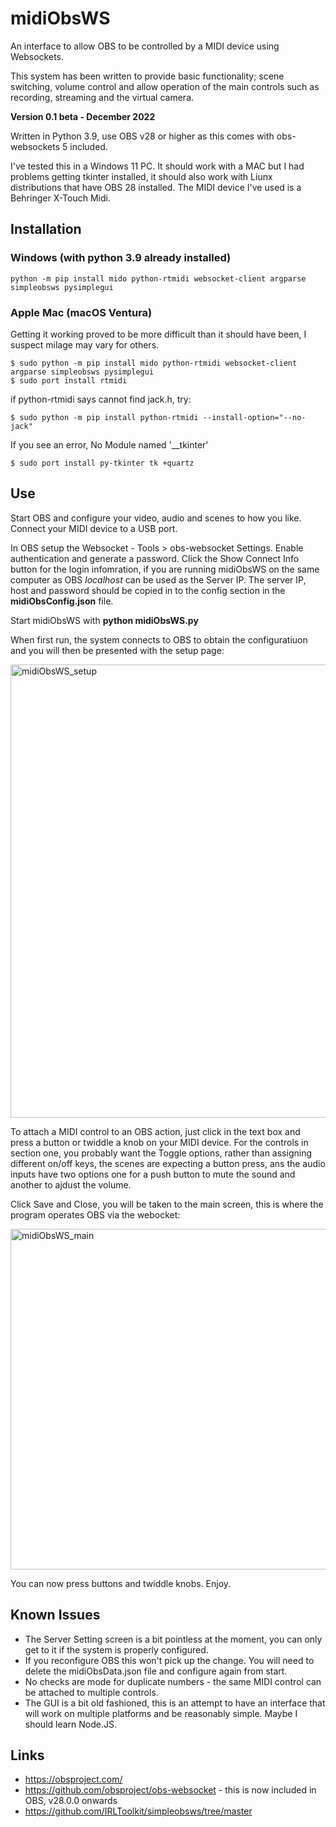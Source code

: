 # midiObsWS
An interface to allow OBS to be controlled by a MIDI device using Websockets.

This system has been written to provide basic functionality; scene switching, volume control and allow operation of the main controls such as recording, streaming and the virtual camera.

**Version 0.1 beta - December 2022**

Written in Python 3.9, use OBS v28 or higher as this comes with obs-websockets 5 included.

I've tested this in a Windows 11 PC. It should work with a MAC but I had problems getting tkinter installed, it should also work with Liunx distributions that have OBS 28 installed. The MIDI device I've used is a Behringer X-Touch Midi.

## Installation
### Windows (with python 3.9 already installed)
```
python -m pip install mido python-rtmidi websocket-client argparse simpleobsws pysimplegui
```
### Apple Mac (macOS Ventura)
Getting it working proved to be more difficult than it should have been, I suspect milage may vary for others.
```
$ sudo python -m pip install mido python-rtmidi websocket-client argparse simpleobsws pysimplegui
$ sudo port install rtmidi
```
if python-rtmidi says cannot find jack.h, try:
```
$ sudo python -m pip install python-rtmidi --install-option="--no-jack"
```
If you see an error, No Module named '__tkinter'
```
$ sudo port install py-tkinter tk +quartz
```
## Use
Start OBS and configure your video, audio and scenes to how you like. Connect your MIDI device to a USB port.

In OBS setup the Websocket - Tools > obs-websocket Settings. Enable authentication and generate a password. Click the Show Connect Info button for the login infomration, if you are running midiObsWS on the same computer as OBS _localhost_ can be used as the Server IP. The server IP, host and password should be copied in to the config section in the **midiObsConfig.json** file.

Start midiObsWS with **python midiObsWS.py**

When first run, the system connects to OBS to obtain the configuratiuon and you will then be presented with the setup page:

<img width="725" alt="midiObsWS_setup" src="https://user-images.githubusercontent.com/1898711/205466660-bcf82571-3b88-43f0-ae47-b2d114d2bf90.png">

To attach a MIDI control to an OBS action, just click in the text box and press a button or twiddle a knob on your MIDI device. For the controls in section one, you probably want the Toggle options, rather than assigning different on/off keys, the scenes are expecting a button press, ans the audio inputs have two options one for a push button to mute the sound and another to ajdust the volume.

Click Save and Close, you will be taken to the main screen, this is where the program operates OBS via the webocket:

<img width="545" alt="midiObsWS_main" src="https://user-images.githubusercontent.com/1898711/205467030-e01141aa-e4a7-45a5-83ec-ea2cdcf3f62d.png">

You can now press buttons and twiddle knobs. Enjoy.

## Known Issues
- The Server Setting screen is a bit pointless at the moment, you can only get to it if the system is properly configured.
- If you reconfigure OBS this won't pick up the change. You will need to delete the midiObsData.json file and configure again from start.
- No checks are mode for duplicate numbers - the same MIDI control can be attached to multiple controls.
- The GUI is a bit old fashioned, this is an attempt to have an interface that will work on multiple platforms and be reasonably simple. Maybe I should learn Node.JS.

## Links
- https://obsproject.com/
- https://github.com/obsproject/obs-websocket - this is now included in OBS, v28.0.0 onwards
- https://github.com/IRLToolkit/simpleobsws/tree/master
